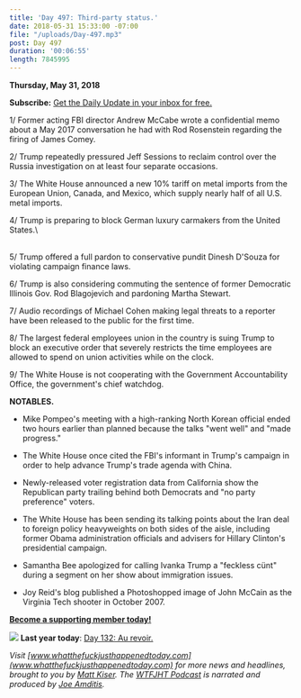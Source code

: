 ```yaml
---
title: 'Day 497: Third-party status.'
date: 2018-05-31 15:33:00 -07:00
file: "/uploads/Day-497.mp3"
post: Day 497
duration: '00:06:55'
length: 7845995
---
```


**Thursday, May 31, 2018**

**Subscribe:** [Get the Daily Update in your inbox for free.](https://whatthefuckjusthappenedtoday.com/subscribe/)

1/ Former acting FBI director Andrew McCabe wrote a confidential memo about a May 2017 conversation he had with Rod Rosenstein regarding the firing of James Comey.

2/ Trump repeatedly pressured Jeff Sessions to reclaim control over the Russia investigation on at least four separate occasions.

3/ The White House announced a new 10% tariff on metal imports from the European Union, Canada, and Mexico, which supply nearly half of all U.S. metal imports.

4/ Trump is preparing to block German luxury carmakers from the United States.\

\
5/ Trump offered a full pardon to conservative pundit Dinesh D'Souza for violating campaign finance laws.

6/ Trump is also considering commuting the sentence of former Democratic Illinois Gov. Rod Blagojevich and pardoning Martha Stewart.

7/ Audio recordings of Michael Cohen making legal threats to a reporter have been released to the public for the first time.

8/ The largest federal employees union in the country is suing Trump to block an executive order that severely restricts the time employees are allowed to spend on union activities while on the clock.

9/ The White House is not cooperating with the Government Accountability Office, the government's chief watchdog.

**NOTABLES.**

* Mike Pompeo's meeting with a high-ranking North Korean official ended two hours earlier than planned because the talks "went well" and "made progress."

* The White House once cited the FBI's informant in Trump's campaign in order to help advance Trump's trade agenda with China.

* Newly-released voter registration data from California show the Republican party trailing behind both Democrats and "no party preference" voters.

* The White House has been sending its talking points about the Iran deal to foreign policy heavyweights on both sides of the aisle, including former Obama administration officials and advisers for Hillary Clinton's presidential campaign.

* Samantha Bee apologized for calling Ivanka Trump a "feckless cünt" during a segment on her show about immigration issues.

* Joy Reid's blog published a Photoshopped image of John McCain as the Virginia Tech shooter in October 2007.

**[Become a supporting member today!](https://whatthefuckjusthappenedtoday.com/membership/?utm_source=2017\+Donors&utm_campaign=8dccd905d9-&utm_medium=email&utm_term=0_3bd36f654c-8dccd905d9-169730397)**

![](https://static.xx.fbcdn.net/images/emoji.php/v9/f7e/1/16/1f4c5.png) **Last year today**: [Day 132: Au revoir.](https://whatthefuckjusthappenedtoday.com/2017/05/31/Day-132/)

*Visit [www.whatthefuckjusthappenedtoday.com](www.whatthefuckjusthappenedtoday.com) for more news and headlines, brought to you by [Matt Kiser](https://twitter.com/Matt_Kiser). The [WTFJHT Podcast](https://whatthefuckjusthappenedtoday.com/podcasts/) is narrated and produced by [Joe Amditis](https://twitter.com/jsamditis).*